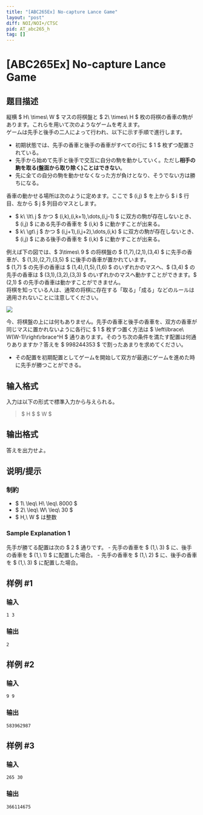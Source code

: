 ```yaml
---
title: "[ABC265Ex] No-capture Lance Game"
layout: "post"
diff: NOI/NOI+/CTSC
pid: AT_abc265_h
tag: []
---
```


# [ABC265Ex] No-capture Lance Game

## 题目描述

[problemUrl]: https://atcoder.jp/contests/abc265/tasks/abc265_h

縦横 $ H\ \times\ W $ マスの将棋盤と $ 2\ \times\ H $ 枚の将棋の香車の駒があります。これらを用いて次のようなゲームを考えます。  
ゲームは先手と後手の二人によって行われ、以下に示す手順で進行します。

- 初期状態では、先手の香車と後手の香車がすべての行に $ 1 $ 枚ずつ配置されている。
- 先手から始めて先手と後手で交互に自分の駒を動かしていく。ただし**相手の駒を取る(盤面から取り除く)ことはできない**。
- 先に全ての自分の駒を動かせなくなった方が負けとなり、そうでない方は勝ちになる。

香車の動かせる場所は次のように定めます。ここで $ (i,j) $ を上から $ i $ 行目、左から $ j $ 列目のマスとします。

- $ k\ \lt\ j $ かつ $ (i,k),(i,k+1),\dots,(i,j-1) $ に双方の駒が存在しないとき、$ (i,j) $ にある先手の香車を $ (i,k) $ に動かすことが出来る。
- $ k\ \gt\ j $ かつ $ (i,j+1),(i,j+2),\dots,(i,k) $ に双方の駒が存在しないとき、$ (i,j) $ にある後手の香車を $ (i,k) $ に動かすことが出来る。

例えば下の図では、$ 3\times\ 9 $ の将棋盤の $ (1,7),(2,1),(3,4) $ に先手の香車が、$ (1,3),(2,7),(3,5) $ に後手の香車が置かれています。  
$ (1,7) $ の先手の香車は $ (1,4),(1,5),(1,6) $ のいずれかのマスへ、$ (3,4) $ の先手の香車は $ (3,1),(3,2),(3,3) $ のいずれかのマスへ動かすことができます。$ (2,1) $ の先手の香車は動かすことができません。  
将棋を知っている人は、通常の将棋に存在する「取る」「成る」などのルールは適用されないことに注意してください。

![](https://cdn.luogu.com.cn/upload/vjudge_pic/AT_abc265_h/d0811dbcc76ff459c64a201cbe6577b2b5503730.png)

今、将棋盤の上には何もありません。先手の香車と後手の香車を、双方の香車が同じマスに置かれないように各行に $ 1 $ 枚ずつ置く方法は $ \left\lbrace\ W(W-1)\right\rbrace^H $ 通りあります。そのうち次の条件を満たす配置は何通りありますか？答えを $ 998244353 $ で割ったあまりを求めてください。

- その配置を初期配置としてゲームを開始して双方が最適にゲームを進めた時に先手が勝つことができる。

## 输入格式

入力は以下の形式で標準入力から与えられる。

> $ H $ $ W $

## 输出格式

答えを出力せよ。

## 说明/提示

### 制約

- $ 1\ \leq\ H\ \leq\ 8000 $
- $ 2\ \leq\ W\ \leq\ 30 $
- $ H,\ W $ は整数

### Sample Explanation 1

先手が勝てる配置は次の $ 2 $ 通りです。 - 先手の香車を $ (1,\ 3) $ に、後手の香車を $ (1,\ 1) $ に配置した場合。 - 先手の香車を $ (1,\ 2) $ に、後手の香車を $ (1,\ 3) $ に配置した場合。

## 样例 #1

### 输入

```
1 3
```

### 输出

```
2
```

## 样例 #2

### 输入

```
9 9
```

### 输出

```
583962987
```

## 样例 #3

### 输入

```
265 30
```

### 输出

```
366114675
```

